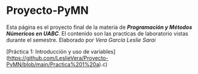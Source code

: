 # Proyecto-PyMN
Esta página es el proyecto final de la materia de _**Programación y Métodos Númericos en UABC**_. 
El contenido son las practicas de laboratorio vistas durante el semestre.
Elaborado por _Vera García Leslie Sarai_


[Práctica 1: Introducción y uso de variables] (https://github.com/LeslieVera/Proyecto-PyMN/blob/main/Practica%201%20a).c) 
